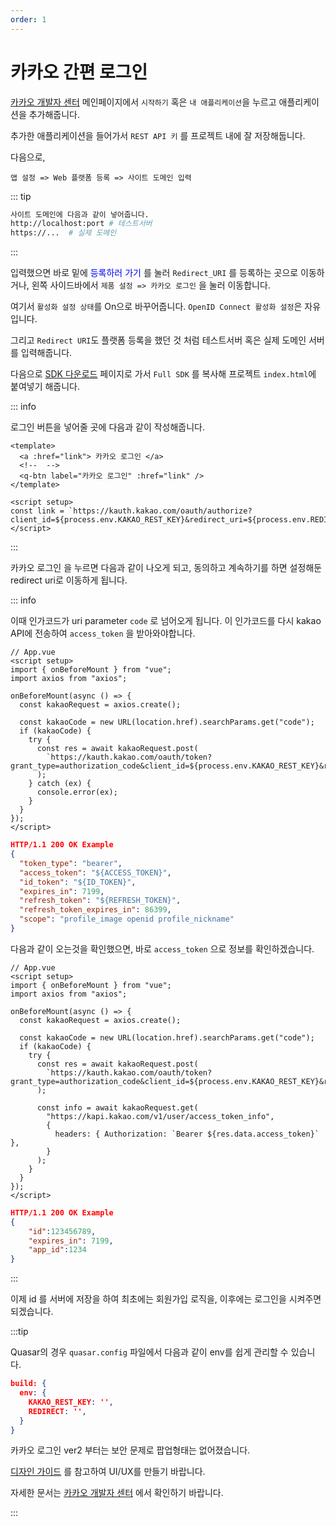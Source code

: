 ```yaml
---
order: 1
---
```


# 카카오 간편 로그인

<a href="https://developers.kakao.com/" target="_blank">카카오 개발자 센터</a> 메인페이지에서
`시작하기` 혹은 `내 애플리케이션`을 누르고 애플리케이션을 추가해줍니다.

추가한 애플리케이션을 들어가서 `REST API 키` 를 프로젝트 내에 잘 저장해둡니다.

다음으로,

```
앱 설정 => Web 플랫폼 등록 => 사이트 도메인 입력
```

::: tip

```sh
사이트 도메인에 다음과 같이 넣어줍니다.
http://localhost:port # 테스트서버
https://...  # 실제 도메인
```

:::

입력했으면 바로 밑에 <span style="color: blue">등록하러 가기</span> 를 눌러 `Redirect_URI` 를 등록하는 곳으로 이동하거나, 왼쪽 사이드바에서 `제품 설정 => 카카오 로그인` 을 눌러 이동합니다.

여기서 `활성화 설정 상태`를 On으로 바꾸어줍니다. `OpenID Connect 활성화 설정`은 자유입니다.

그리고 `Redirect URI`도 플랫폼 등록을 했던 것 처럼 테스트서버 혹은 실제 도메인 서버를 입력해줍니다.

다음으로 <a href="https://developers.kakao.com/docs/latest/ko/sdk-download/js" target="_blank">SDK 다운로드</a> 페이지로 가서 `Full SDK` 를 복사해 프로젝트 `index.html`에 붙여넣기 해줍니다.

::: info

로그인 버튼을 넣어줄 곳에 다음과 같이 작성해줍니다.

```vue
<template>
  <a :href="link"> 카카오 로그인 </a>
  <!--  -->
  <q-btn label="카카오 로그인" :href="link" />
</template>

<script setup>
const link = `https://kauth.kakao.com/oauth/authorize?client_id=${process.env.KAKAO_REST_KEY}&redirect_uri=${process.env.REDIRECT}&response_type=code`;
</script>
```

:::

카카오 로그인 을 누르면 다음과 같이 나오게 되고, 동의하고 계속하기를 하면 설정해둔 redirect uri로 이동하게 됩니다.

<!-- <img src="https://developers.kakao.com/docs/latest/ko/assets/style/images/kakaologin/kakaologin_code.png" /> -->

::: info

이때 인가코드가 uri parameter `code` 로 넘어오게 됩니다. 이 인가코드를 다시 kakao API에 전송하여 `access_token` 을 받아와야합니다.

```vue
// App.vue
<script setup>
import { onBeforeMount } from "vue";
import axios from "axios";

onBeforeMount(async () => {
  const kakaoRequest = axios.create();

  const kakaoCode = new URL(location.href).searchParams.get("code");
  if (kakaoCode) {
    try {
      const res = await kakaoRequest.post(
        `https://kauth.kakao.com/oauth/token?grant_type=authorization_code&client_id=${process.env.KAKAO_REST_KEY}&redirect_uri=${process.env.REDIRECT}&code=${kakaoCode}`
      );
    } catch (ex) {
      console.error(ex);
    }
  }
});
</script>
```

```json
HTTP/1.1 200 OK Example
{
  "token_type": "bearer",
  "access_token": "${ACCESS_TOKEN}",
  "id_token": "${ID_TOKEN}",
  "expires_in": 7199,
  "refresh_token": "${REFRESH_TOKEN}",
  "refresh_token_expires_in": 86399,
  "scope": "profile_image openid profile_nickname"
}
```

다음과 같이 오는것을 확인했으면, 바로 `access_token` 으로 정보를 확인하겠습니다.

```vue
// App.vue
<script setup>
import { onBeforeMount } from "vue";
import axios from "axios";

onBeforeMount(async () => {
  const kakaoRequest = axios.create();

  const kakaoCode = new URL(location.href).searchParams.get("code");
  if (kakaoCode) {
    try {
      const res = await kakaoRequest.post(
        `https://kauth.kakao.com/oauth/token?grant_type=authorization_code&client_id=${process.env.KAKAO_REST_KEY}&redirect_uri=${process.env.REDIRECT}&code=${kakaoCode}`
      );

      const info = await kakaoRequest.get(
        "https://kapi.kakao.com/v1/user/access_token_info",
        {
          headers: { Authorization: `Bearer ${res.data.access_token}` },
        }
      );
    }
  }
});
</script>
```

```json
HTTP/1.1 200 OK Example
{
    "id":123456789,
    "expires_in": 7199,
    "app_id":1234
}
```

:::

이제 id 를 서버에 저장을 하여 최초에는 회원가입 로직을, 이후에는 로그인을 시켜주면 되겠습니다.

:::tip

Quasar의 경우 `quasar.config` 파일에서 다음과 같이 env를 쉽게 관리할 수 있습니다.

```json
build: {
  env: {
    KAKAO_REST_KEY: '',
    REDIRECT: '',
  }
}
```

카카오 로그인 ver2 부터는 보안 문제로 팝업형태는 없어졌습니다.

<a href="https://developers.kakao.com/docs/latest/ko/kakaologin/design-guide" target="_blank">디자인 가이드</a> 를 참고하여 UI/UX를 만들기 바랍니다.

자세한 문서는 <a href="https://developers.kakao.com/docs/latest/ko/kakaologin/common" target="_blank">카카오 개발자 센터</a> 에서 확인하기 바랍니다.

:::
